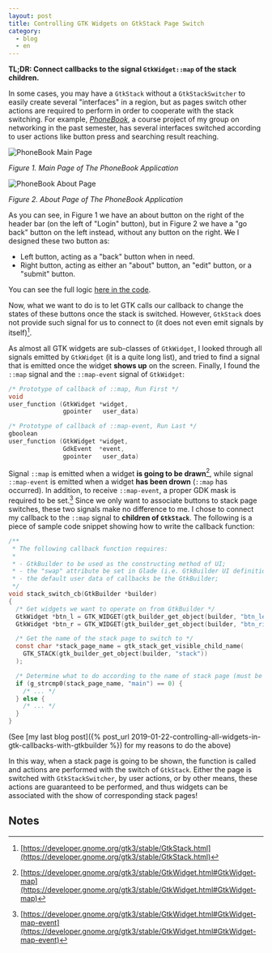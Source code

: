 ```yaml
---
layout: post
title: Controlling GTK Widgets on GtkStack Page Switch
category:
  - blog
  - en
---
```


**TL;DR: Connect callbacks to the signal `GtkWidget::map` of the stack children.**

In some cases, you may have a `GtkStack` without a `GtkStackSwitcher` to easily create several "interfaces" in a region, but as pages switch other actions are required to perform in order to cooperate with the stack switching. For example, [_PhoneBook_][pb], a course project of my group on networking in the past semester, has several interfaces switched according to user actions like button press and searching result reaching.

[pb]: https://github.com/DRJ31/COMP3003-Project

![PhoneBook Main Page](assets/img/pb-main.png)

_Figure 1. Main Page of The PhoneBook Application_

![PhoneBook About Page](assets/img/pb-about.png)

_Figure 2. About Page of The PhoneBook Application_

As you can see, in Figure 1 we have an about button on the right of the header bar (on the left of "Login" button), but in Figure 2 we have a "go back" button on the left instead, without any button on the right. ~~We~~ I designed these two button as:

- Left button, acting as a "back" button when in need.
- Right button, acting as either an "about" button, an "edit" button, or a "submit" button.

You can see the full logic [here in the code](https://github.com/DRJ31/COMP3003-Project/blob/master/src/gui.c#L29-L39).

Now, what we want to do is to let GTK calls our callback to change the states of these buttons once the stack is switched. However, `GtkStack` does not provide such signal for us to connect to (it does not even emit signals by itself)[^1].

As almost all GTK widgets are sub-classes of `GtkWidget`, I looked through all signals emitted by `GtkWidget` (it is a quite long list), and tried to find a signal that is emitted once the widget **shows up** on the screen. Finally, I found the `::map` signal and the `::map-event` signal of `GtkWidget`:

```c
/* Prototype of callback of ::map, Run First */
void
user_function (GtkWidget *widget,
               gpointer   user_data)

/* Prototype of callback of ::map-event, Run Last */
gboolean
user_function (GtkWidget *widget,
               GdkEvent  *event,
               gpointer   user_data)
```

Signal `::map` is emitted when a widget **is going to be drawn**[^2], while signal `::map-event` is emitted when a widget **has been drown** (`::map` has occurred). In addition, to receive `::map-event`, a proper GDK mask is required to be set.[^3] Since we only want to associate buttons to stack page switches, these two signals make no difference to me. I chose to connect my callback to the `::map` signal to **children of `GtkStack`**. The following is a piece of sample code snippet showing how to write the callback function:

```c
/**
 * The following callback function requires:
 *
 * - GtkBuilder to be used as the constructing method of UI;
 * - the "swap" attribute be set in Glade (i.e. GtkBuilder UI definition file);
 * - the default user data of callbacks be the GtkBuilder;
 */
void stack_switch_cb(GtkBuilder *builder)
{
  /* Get widgets we want to operate on from GtkBuilder */
  GtkWidget *btn_l = GTK_WIDGET(gtk_builder_get_object(builder, "btn_left"));
  GtkWidget *btn_r = GTK_WIDGET(gtk_builder_get_object(builder, "btn_right"));

  /* Get the name of the stack page to switch to */
  const char *stack_page_name = gtk_stack_get_visible_child_name(
    GTK_STACK(gtk_builder_get_object(builder, "stack"))
  );

  /* Determine what to do according to the name of stack page (must be set in prior) */
  if (g_strcmp0(stack_page_name, "main") == 0) {
    /* ... */
  } else {
    /* ... */
  }
}
```

(See [my last blog post]({% post_url 2019-01-22-controlling-all-widgets-in-gtk-callbacks-with-gtkbuilder %}) for my reasons to do the above)

In this way, when a stack page is going to be shown, the function is called and actions are performed with the switch of `GtkStack`. Either the page is switched with `GtkStackSwitcher`, by user actions, or by other means, these actions are guaranteed to be performed, and thus widgets can be associated with the show of corresponding stack pages!

## Notes

[^1]: [https://developer.gnome.org/gtk3/stable/GtkStack.html](https://developer.gnome.org/gtk3/stable/GtkStack.html)
[^2]: [https://developer.gnome.org/gtk3/stable/GtkWidget.html#GtkWidget-map](https://developer.gnome.org/gtk3/stable/GtkWidget.html#GtkWidget-map)
[^3]: [https://developer.gnome.org/gtk3/stable/GtkWidget.html#GtkWidget-map-event](https://developer.gnome.org/gtk3/stable/GtkWidget.html#GtkWidget-map-event)
